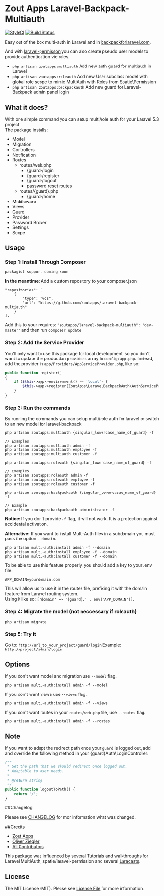 # Zout Apps Laravel-Backpack-Multiauth

[![StyleCI](https://styleci.io/repos/95968915/shield)](https://styleci.io/repos/95968915)
[![Build Status](https://travis-ci.org/zoutapps/laravel-backpack-multiauth.svg?branch=master)](https://travis-ci.org/zoutapps/laravel-backpack-multiauth)


Easy out of the box multi-auth in Laravel and in [backpackforlaravel.com](http://backpackforlaravel.com).

And with [laravel-permisson](https://github.com/spatie/laravel-permission) you can also create pseudo user models to provide authentication vie roles.


- `php artisan zoutapps:multiauth` Add new auth guard for multiauth in Laravel
- `php artisan zoutapps:roleauth` Add new User subclass model with global role scope to mimic MultiAuth with Roles from Spatie\Permission
- `php artisan zoutapps:backpackauth` Add new guard for Laravel-Backpack admin panel login

## What it does?
With one simple command you can setup multi/role auth for your Laravel 5.3 project.  
The package installs:
- Model 
- Migration 
- Controllers
- Notification
- Routes
  - routes/web.php
    - {guard}/login
    - {guard}/register
    - {guard}/logout
    - password reset routes
  - routes/{guard}.php
    - {guard}/home
- Middleware
- Views
- Guard
- Provider
- Password Broker
- Settings
- Scope

## Usage

### Step 1: Install Through Composer

`packagist support coming soon`

**In the meantime**:
Add a custom repository to your composer.json

```
"repositories": [
    {
        "type": "vcs",
        "url": "https://github.com/zoutapps/laravel-backpack-multiauth"
    }
],
```

Add this to your requires: `"zoutapps/laravel-backpack-multiauth": "dev-master"` and then run `composer update` 

### Step 2: Add the Service Provider

You'll only want to use this package for local development, so you don't want to update the production `providers` array in `config/app.php`. Instead, add the provider in `app/Providers/AppServiceProvider.php`, like so:

```php
public function register()
{
	if ($this->app->environment() == 'local') {
		$this->app->register(ZoutApps\LaravelBackpackAuth\AuthServiceProvider::class);
	}
}
```

### Step 3: Run the commands

By running the commands you can setup multi/role auth for laravel or switch to an new model for laravel-backpack.

```
php artisan zoutapps:multiauth {singular_lowercase_name_of_guard} -f

// Examples
php artisan zoutapps:multiauth admin -f
php artisan zoutapps:multiauth employee -f
php artisan zoutapps:multiauth customer -f
```

```
php artisan zoutapps:roleauth {singular_lowercase_name_of_guard} -f

// Examples
php artisan zoutapps:roleauth admin -f
php artisan zoutapps:roleauth employee -f
php artisan zoutapps:roleauth customer -f
```

```
php artisan zoutapps:backpackauth {singular_lowercasae_name_of_guard} -f

// Example
php artisan zoutapps:backpackauth administrator -f
```

**Notice:**
If you don't provide `-f` flag, it will not work. It is a protection against accidental activation.

**Alternative:**
If you want to install Multi-Auth files in a subdomain you must pass the option `--domain`.
```
php artisan multi-auth:install admin -f --domain
php artisan multi-auth:install employee -f --domain
php artisan multi-auth:install customer -f --domain
```

To be able to use this feature properly, you should add a key to your .env file:
```
APP_DOMAIN=yourdomain.com
```
This will allow us to use it in the routes file, prefixing it with the domain feature from Laravel routing system.  
Using it like so: `['domain' => '{guard}.' . env('APP_DOMAIN')]`.

### Step 4: Migrate the model (not neccessary if roleauth)

```
php artisan migrate
```

### Step 5: Try it

Go to: `http://url_to_your_project/guard/login`
Example: `http://project/admin/login`

## Options

If you don't want model and migration use `--model` flag.
```
php artisan multi-auth:install admin -f --model
```

If you don't want views use `--views` flag.
```
php artisan multi-auth:install admin -f --views
```

If you don't want routes in your `routes/web.php` file, use `--routes` flag.

```
php artisan multi-auth:install admin -f --routes
```

## Note
If you want to adapt the redirect path once your `guard` is logged out, add and override the following method in
your {guard}Auth\LoginController:

```php
/**
 * Get the path that we should redirect once logged out.
 * Adaptable to user needs.
 *
 * @return string
 */
public function logoutToPath() {
    return '/';
}
```

##Changelog

Please see [CHANGELOG](CHANGELOG.md) for mor information what was changed.

##Credits

- [Zout Apps](http://zoutapps.de)
- [Oliver Ziegler](https://github.com/OliverZiegler)
- [All Contributors](../../contributors)

This package was influenced by several Tutorials and walkthroughs for Laravel MultiAuth, spatie/laravel-permission 
and several [Laracasts](https://laracasts.com).  

## License

The MIT License (MIT). Please see [License File](LICENSE.md) for more information.
